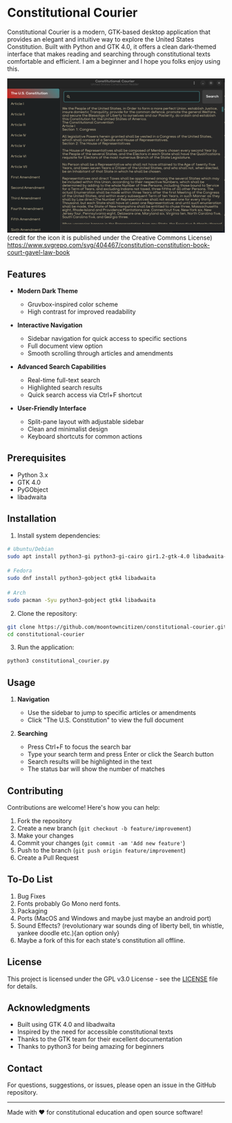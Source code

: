 # Constitutional Courier

Constitutional Courier is a modern, GTK-based desktop application that provides an elegant and intuitive way to explore the United States Constitution. Built with Python and GTK 4.0, it offers a clean dark-themed interface that makes reading and searching through constitutional texts comfortable and efficient. I am a beginner and I hope you folks enjoy using this.

![Constitutional Courier Screenshot](app.png)
(credit for the icon it is published under the Creative Commons License)
https://www.svgrepo.com/svg/404467/constitution-constitution-book-court-gavel-law-book

## Features

- **Modern Dark Theme**
  - Gruvbox-inspired color scheme
  - High contrast for improved readability

- **Interactive Navigation**
  - Sidebar navigation for quick access to specific sections
  - Full document view option
  - Smooth scrolling through articles and amendments

- **Advanced Search Capabilities**
  - Real-time full-text search
  - Highlighted search results
  - Quick search access via Ctrl+F shortcut

- **User-Friendly Interface**
  - Split-pane layout with adjustable sidebar
  - Clean and minimalist design
  - Keyboard shortcuts for common actions

## Prerequisites

- Python 3.x
- GTK 4.0
- PyGObject
- libadwaita

## Installation

1. Install system dependencies:
```bash
# Ubuntu/Debian
sudo apt install python3-gi python3-gi-cairo gir1.2-gtk-4.0 libadwaita-1-0

# Fedora
sudo dnf install python3-gobject gtk4 libadwaita

# Arch
sudo pacman -Syu python3-gobject gtk4 libadwaita
```

2. Clone the repository:
```bash
git clone https://github.com/moontowncitizen/constitutional-courier.git
cd constitutional-courier
```

3. Run the application:
```bash
python3 constitutional_courier.py
```

## Usage

1. **Navigation**
   - Use the sidebar to jump to specific articles or amendments
   - Click "The U.S. Constitution" to view the full document

2. **Searching**
   - Press Ctrl+F to focus the search bar
   - Type your search term and press Enter or click the Search button
   - Search results will be highlighted in the text
   - The status bar will show the number of matches

## Contributing

Contributions are welcome! Here's how you can help:

1. Fork the repository
2. Create a new branch (`git checkout -b feature/improvement`)
3. Make your changes
4. Commit your changes (`git commit -am 'Add new feature'`)
5. Push to the branch (`git push origin feature/improvement`)
6. Create a Pull Request

## To-Do List

1. Bug Fixes
2. Fonts probably Go Mono nerd fonts.
3. Packaging
4. Ports (MacOS and Windows and maybe just maybe an android port)
5. Sound Effects? (revolutionary war sounds ding of liberty bell, tin whistle, yankee doodle etc.){an option only}
6. Maybe a fork of this for each state's constitution all offline.

## License

This project is licensed under the GPL v3.0 License - see the [LICENSE](LICENSE) file for details.

## Acknowledgments

- Built using GTK 4.0 and libadwaita
- Inspired by the need for accessible constitutional texts
- Thanks to the GTK team for their excellent documentation
- Thanks to python3 for being amazing for beginners

## Contact

For questions, suggestions, or issues, please open an issue in the GitHub repository.

---

Made with ❤️ for constitutional education and open source software!
